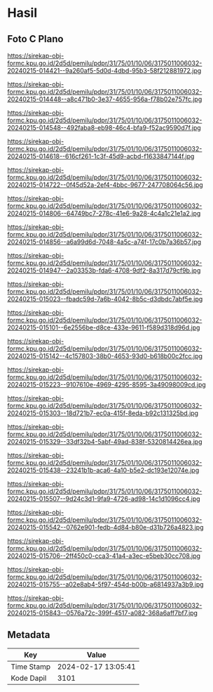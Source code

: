 # Hasil

## Foto C Plano

https://sirekap-obj-formc.kpu.go.id/2d5d/pemilu/pdpr/31/75/01/10/06/3175011006032-20240215-014421--9a260af5-5d0d-4dbd-95b3-58f212881972.jpg

https://sirekap-obj-formc.kpu.go.id/2d5d/pemilu/pdpr/31/75/01/10/06/3175011006032-20240215-014448--a8c471b0-3e37-4655-956a-f78b02e757fc.jpg

https://sirekap-obj-formc.kpu.go.id/2d5d/pemilu/pdpr/31/75/01/10/06/3175011006032-20240215-014548--492faba8-eb98-46c4-bfa9-f52ac9590d7f.jpg

https://sirekap-obj-formc.kpu.go.id/2d5d/pemilu/pdpr/31/75/01/10/06/3175011006032-20240215-014618--616cf261-1c3f-45d9-acbd-f1633847144f.jpg

https://sirekap-obj-formc.kpu.go.id/2d5d/pemilu/pdpr/31/75/01/10/06/3175011006032-20240215-014722--0f45d52a-2ef4-4bbc-9677-247708064c56.jpg

https://sirekap-obj-formc.kpu.go.id/2d5d/pemilu/pdpr/31/75/01/10/06/3175011006032-20240215-014806--64749bc7-278c-41e6-9a28-4c4a1c21e1a2.jpg

https://sirekap-obj-formc.kpu.go.id/2d5d/pemilu/pdpr/31/75/01/10/06/3175011006032-20240215-014856--a6a99d6d-7048-4a5c-a74f-17c0b7a36b57.jpg

https://sirekap-obj-formc.kpu.go.id/2d5d/pemilu/pdpr/31/75/01/10/06/3175011006032-20240215-014947--2a03353b-fda6-4708-9df2-8a317d79cf9b.jpg

https://sirekap-obj-formc.kpu.go.id/2d5d/pemilu/pdpr/31/75/01/10/06/3175011006032-20240215-015023--fbadc59d-7a6b-4042-8b5c-d3dbdc7abf5e.jpg

https://sirekap-obj-formc.kpu.go.id/2d5d/pemilu/pdpr/31/75/01/10/06/3175011006032-20240215-015101--6e2556be-d8ce-433e-9611-f589d318d96d.jpg

https://sirekap-obj-formc.kpu.go.id/2d5d/pemilu/pdpr/31/75/01/10/06/3175011006032-20240215-015142--4c157803-38b0-4653-93d0-b618b00c2fcc.jpg

https://sirekap-obj-formc.kpu.go.id/2d5d/pemilu/pdpr/31/75/01/10/06/3175011006032-20240215-015223--9107610e-4969-4295-8595-3a49098009cd.jpg

https://sirekap-obj-formc.kpu.go.id/2d5d/pemilu/pdpr/31/75/01/10/06/3175011006032-20240215-015303--18d721b7-ec0a-415f-8eda-b92c131325bd.jpg

https://sirekap-obj-formc.kpu.go.id/2d5d/pemilu/pdpr/31/75/01/10/06/3175011006032-20240215-015329--33df32b4-5abf-49ad-838f-5320814426ea.jpg

https://sirekap-obj-formc.kpu.go.id/2d5d/pemilu/pdpr/31/75/01/10/06/3175011006032-20240215-015438--23241b1b-aca6-4a10-b5e2-dc193e12074e.jpg

https://sirekap-obj-formc.kpu.go.id/2d5d/pemilu/pdpr/31/75/01/10/06/3175011006032-20240215-015507--9d24c3d1-9fa9-4726-ad98-14c1d1096cc4.jpg

https://sirekap-obj-formc.kpu.go.id/2d5d/pemilu/pdpr/31/75/01/10/06/3175011006032-20240215-015542--0762e901-fedb-4d84-b80e-d31b726a4823.jpg

https://sirekap-obj-formc.kpu.go.id/2d5d/pemilu/pdpr/31/75/01/10/06/3175011006032-20240215-015706--2ff450c0-cca3-41a4-a3ec-e5beb30cc708.jpg

https://sirekap-obj-formc.kpu.go.id/2d5d/pemilu/pdpr/31/75/01/10/06/3175011006032-20240215-015755--a02e8ab4-5f97-454d-b00b-a6814937a3b9.jpg

https://sirekap-obj-formc.kpu.go.id/2d5d/pemilu/pdpr/31/75/01/10/06/3175011006032-20240215-015843--0576a72c-399f-4517-a082-368a6aff7bf7.jpg


## Metadata

| Key        | Value               |
| ---------- | ------------------- |
| Time Stamp | 2024-02-17 13:05:41 |
| Kode Dapil | 3101                |



